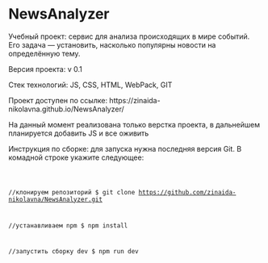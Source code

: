# NewsAnalyzer
<p>Учебный проект: сервис для анализа происходящих в мире событий. Его задача — установить, насколько популярны новости на определённую тему.</p>
<p>Версия проекта: v 0.1</p>
<p>Стек технологий: JS, CSS, HTML, WebPack, GIT</p>
<p>Проект доступен по ссылке: https://zinaida-nikolavna.github.io/NewsAnalyzer/</p>
<p>На данный момент реализована только верстка проекта, в дальнейшем планируется добавить JS и все оживить</p>
<p>Инструкция по сборке: для запуска нужна последняя версия Git. В комадной строке укажите следующее:</p>
<code>

//клонируем репозиторий
$ git clone https://github.com/zinaida-nikolavna/NewsAnalyzer.git

//устанавливаем npm
$ npm install

//запустить сборку dev
$ npm run dev

</code>
</pre>

